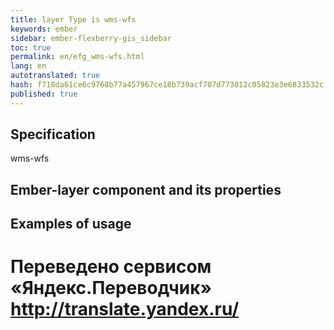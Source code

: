 ```yaml
--- 
title: layer Type is wms-wfs 
keywords: ember 
sidebar: ember-flexberry-gis_sidebar 
toc: true 
permalink: en/efg_wms-wfs.html 
lang: en 
autotranslated: true 
hash: f718da61ce6c9768b77a457967ce18b739acf707d773012c05823e3e6833532c 
published: true 
--- 
```


## Specification 

wms-wfs 

## Ember-layer component and its properties 

## Examples of usage 



 # Переведено сервисом «Яндекс.Переводчик» http://translate.yandex.ru/